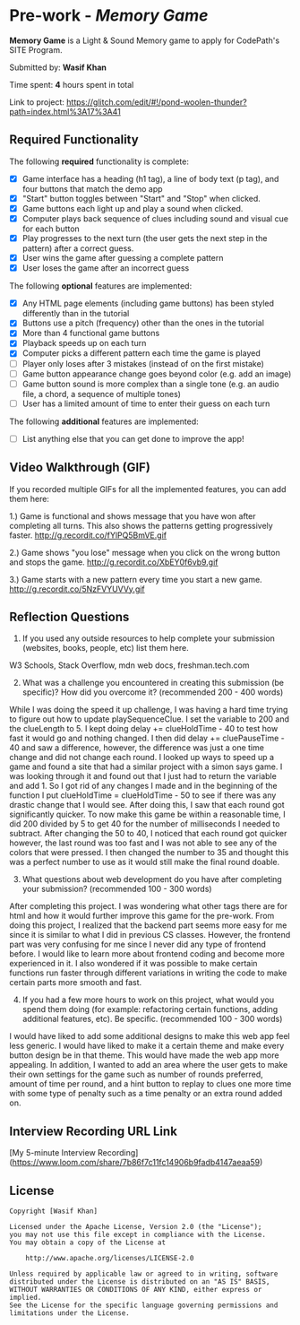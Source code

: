 # Pre-work - *Memory Game*

**Memory Game** is a Light & Sound Memory game to apply for CodePath's SITE Program. 

Submitted by: **Wasif Khan**

Time spent: **4** hours spent in total

Link to project: https://glitch.com/edit/#!/pond-woolen-thunder?path=index.html%3A17%3A41

## Required Functionality

The following **required** functionality is complete:

* [x] Game interface has a heading (h1 tag), a line of body text (p tag), and four buttons that match the demo app
* [x] "Start" button toggles between "Start" and "Stop" when clicked. 
* [x] Game buttons each light up and play a sound when clicked. 
* [x] Computer plays back sequence of clues including sound and visual cue for each button
* [x] Play progresses to the next turn (the user gets the next step in the pattern) after a correct guess. 
* [x] User wins the game after guessing a complete pattern
* [x] User loses the game after an incorrect guess

The following **optional** features are implemented:

* [x] Any HTML page elements (including game buttons) has been styled differently than in the tutorial
* [x] Buttons use a pitch (frequency) other than the ones in the tutorial
* [x] More than 4 functional game buttons
* [x] Playback speeds up on each turn
* [x] Computer picks a different pattern each time the game is played
* [ ] Player only loses after 3 mistakes (instead of on the first mistake)
* [ ] Game button appearance change goes beyond color (e.g. add an image)
* [ ] Game button sound is more complex than a single tone (e.g. an audio file, a chord, a sequence of multiple tones)
* [ ] User has a limited amount of time to enter their guess on each turn

The following **additional** features are implemented:

- [ ] List anything else that you can get done to improve the app!

## Video Walkthrough (GIF)

If you recorded multiple GIFs for all the implemented features, you can add them here:

1.) Game is functional and shows message that you have won after completing all turns. This also shows the patterns getting progressively faster.
http://g.recordit.co/fYlPQ5BmVE.gif

2.) Game shows "you lose" message when you click on the wrong button and stops the game.
http://g.recordit.co/XbEY0f6vb9.gif

3.) Game starts with a new pattern every time you start a new game.
http://g.recordit.co/5NzFVYUVVy.gif

## Reflection Questions
1. If you used any outside resources to help complete your submission (websites, books, people, etc) list them here. 

W3 Schools, Stack Overflow, mdn web docs, freshman.tech.com

2. What was a challenge you encountered in creating this submission (be specific)? How did you overcome it? (recommended 200 - 400 words) 

While I was doing the speed it up challenge, I was having a hard time trying to figure out how to update playSequenceClue. I set the variable to 200 and the clueLength to 5. I kept doing  delay += clueHoldTime - 40 to test how fast it would go and nothing changed. I then did delay += cluePauseTime - 40 and saw a difference, however, the difference was just a one time change and did not change each round. I looked up ways to speed up a game and found a site that had a similar project with a simon says game. I was looking through it and found out that I just had to return the variable and add 1. So I got rid of any changes I made and in the beginning of the function I put clueHoldTime = clueHoldTime - 50 to see if there was any drastic change that I would see. After doing this, I saw that each round got significantly quicker. To now make this game be within a reasonable time, I did 200 divided by 5 to get 40 for the number of milliseconds I needed to subtract. After changing the 50 to 40, I noticed that each round got quicker however, the last round was too fast and I was not able to see any of the colors that were pressed. I then changed the number to 35 and thought this was a perfect number to use as it would still make the final round doable.

3. What questions about web development do you have after completing your submission? (recommended 100 - 300 words) 

After completing this project. I was wondering what other tags there are for html and how it would further improve this game for the pre-work. From doing this project, I realized that the backend part seems more easy for me since it is similar to what I did in previous CS classes. However, the frontend part was very confusing for me since I never did any type of frontend before. I would like to learn more about frontend coding and become more experienced in it. I also wondered if it was possible to make certain functions run faster through different variations in writing the code to make certain parts more smooth and fast.


4. If you had a few more hours to work on this project, what would you spend them doing (for example: refactoring certain functions, adding additional features, etc). Be specific. (recommended 100 - 300 words)

I would have liked to add some additional designs to make this web app feel less generic. I would have liked to make it a certain theme and make every button design be in that theme. This would have made the web app more appealing. In addition, I wanted to add an area where the user gets to make their own settings for the game such as number of rounds preferred, amount of time per round, and a hint button to replay to clues one more time with some type of penalty such as a time penalty or an extra round added on. 




## Interview Recording URL Link

[My 5-minute Interview Recording]
(https://www.loom.com/share/7b86f7c11fc14906b9fadb4147aeaa59)


## License

    Copyright [Wasif Khan]

    Licensed under the Apache License, Version 2.0 (the "License");
    you may not use this file except in compliance with the License.
    You may obtain a copy of the License at

        http://www.apache.org/licenses/LICENSE-2.0

    Unless required by applicable law or agreed to in writing, software
    distributed under the License is distributed on an "AS IS" BASIS,
    WITHOUT WARRANTIES OR CONDITIONS OF ANY KIND, either express or implied.
    See the License for the specific language governing permissions and
    limitations under the License.

